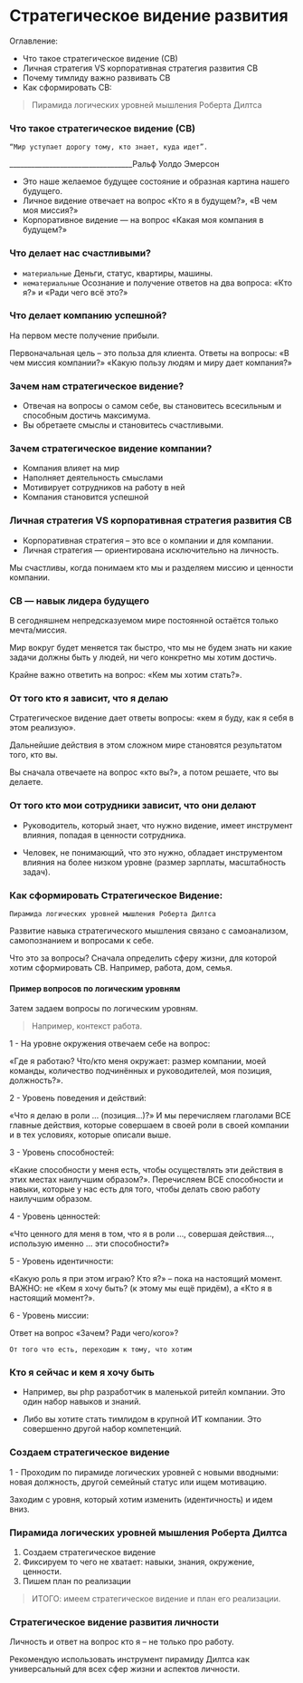 # Стратегическое видение развития
Оглавление:
- Что такое стратегическое видение (СВ)
- Личная  стратегия VS корпоративная стратегия развития СВ 
- Почему тимлиду важно развивать СВ
- Как сформировать СВ:
> Пирамида логических уровней мышления Роберта Дилтса


### Что такое стратегическое видение (СВ)
`“Мир уступает дорогу тому, кто знает, куда идет”. `

__________________________________Ральф Уолдо Эмерсон 

- Это наше желаемое будущее состояние и образная картина нашего будущего.
- Личное видение отвечает на вопрос «Кто я в будущем?», «В чем моя миссия?»
- Корпоративное видение — на вопрос «Какая моя компания в будущем?»

### Что делает нас счастливыми?
- `материальные` Деньги, статус, квартиры, машины.
- `нематериальные` Осознание и получение ответов на два вопроса: «Кто я?» и «Ради чего всё это?»

### Что делает компанию успешной?
На первом месте получение прибыли. 

Первоначальная цель – это польза для клиента.
Ответы на вопросы: «В чем миссия компании?»
«Какую пользу людям и миру дает компания?»

### Зачем нам стратегическое видение?
- Отвечая на вопросы о самом себе, вы становитесь всесильным и способным достичь максимума.
- Вы обретаете смыслы и становитесь счастливыми.

### Зачем стратегическое видение компании?
- Компания влияет на мир
- Наполняет деятельность смыслами
- Мотивирует сотрудников на работу в ней
- Компания становится успешной

### Личная  стратегия VS корпоративная стратегия развития СВ 
- Корпоративная стратегия – это все о компании и для компании.
- Личная стратегия — ориентирована исключительно на личность.

Мы счастливы, когда понимаем кто мы и разделяем миссию и ценности компании.

### СВ — навык лидера будущего
В сегодняшнем непредсказуемом мире постоянной остаётся только мечта/миссия. 

Мир вокруг будет меняется так быстро, что мы не будем знать ни какие задачи должны быть у людей, ни чего конкретно мы хотим достичь. 

Крайне важно ответить на вопрос: «Кем мы хотим стать?». 

### От того кто я зависит, что я делаю
Стратегическое видение дает ответы вопросы: «кем я буду, как я себя в этом реализую». 

Дальнейшие действия в этом сложном мире становятся результатом того, кто вы. 

Вы сначала отвечаете на вопрос «кто вы?», а потом решаете, что вы делаете.

### От того кто мои сотрудники зависит, что они делают
- Руководитель, который знает, что нужно видение, имеет инструмент влияния, попадая в ценности сотрудника.

- Человек, не понимающий, что это нужно, обладает инструментом влияния на более низком уровне (размер зарплаты, масштабность задач).

### Как сформировать Стратегическое Видение:

`Пирамида логических уровней мышления Роберта Дилтса`

Развитие навыка стратегического мышления связано с самоанализом, самопознанием и вопросами к себе. 

Что это за вопросы?
Сначала определить сферу жизни, для которой хотим сформировать СВ. Например, работа, дом, семья. 

#### Пример вопросов по логическим уровням

Затем задаем вопросы по логическим уровням.

> Например, контекст работа.

1 - На уровне окружения отвечаем себе на вопрос:

 «Где я работаю? Что/кто меня окружает: размер компании, моей команды, количество подчинённых и руководителей, моя позиция, должность?».
 
2 - Уровень поведения и действий: 

«Что я делаю в роли … (позиция...)?» И мы перечисляем глаголами ВСЕ главные действия, которые совершаем в своей роли в своей компании и в тех условиях, которые описали выше.

3 - Уровень способностей:

 «Какие способности у меня есть, чтобы осуществлять эти действия в этих местах наилучшим образом?». Перечисляем ВСЕ способности и навыки, которые у нас есть для того, чтобы делать свою работу наилучшим образом.
 
 4 - Уровень ценностей:

 «Что ценного для меня в том, что я в роли …, совершая действия…, использую именно … эти способности?»
 
 5 - Уровень идентичности:

«Какую роль я при этом играю? Кто я?» – пока на настоящий момент. ВАЖНО: не «Кем я хочу быть? (к этому мы ещё придём), а «Кто я в настоящий момент?».

6 - Уровень миссии:

Ответ на вопрос «Зачем? Ради чего/кого»?

`От того что есть, переходим к тому, что хотим`

### Кто я сейчас и кем я хочу быть
- Например, вы php разработчик в маленькой ритейл компании.
Это один набор навыков и знаний.


- Либо вы хотите стать тимлидом в крупной ИТ компании.
Это совершенно другой набор компетенций.

### Создаем стратегическое видение
1 - Проходим по пирамиде логических уровней с новыми вводными: новая должность, другой семейный статус или ищем мотивацию.

Заходим с уровня, который хотим изменить (идентичность) и идем вниз.

### Пирамида логических уровней мышления Роберта Дилтса
1. Создаем стратегическое видение
2. Фиксируем то чего не хватает: навыки, знания, окружение, ценности.
3. Пишем план по реализации

> ИТОГО: имеем стратегическое видение и план его реализации.

### Стратегическое видение развития личности
Личность и ответ на вопрос кто я – не только про работу.

Рекомендую использовать инструмент пирамиду Дилтса как универсальный для всех сфер жизни и аспектов личности.

